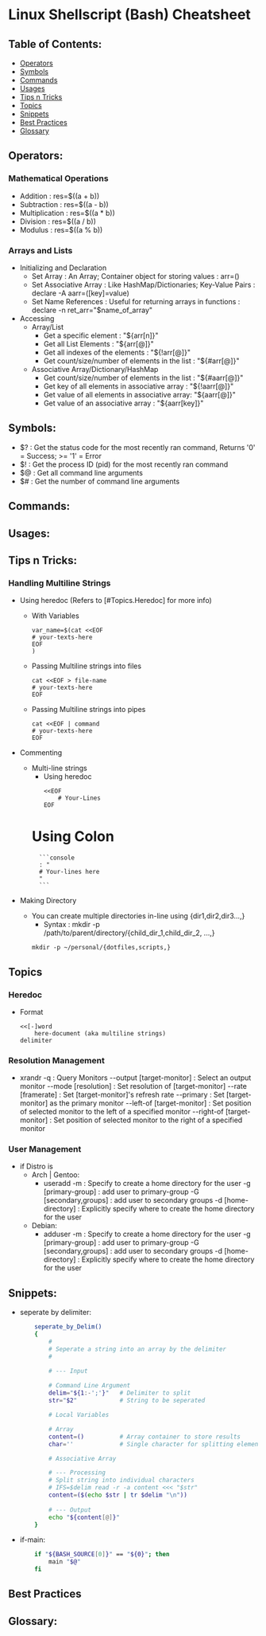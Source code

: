 ﻿# Linux Shellscript (Bash) Cheatsheet

## Table of Contents:
- [Operators](#operators)
- [Symbols](#symbols)
- [Commands](#commands)
- [Usages](#usages)
- [Tips n Tricks](#tips-n-tricks)
- [Topics](#topics)
- [Snippets](#snippets)
- [Best Practices](#best-practices)
- [Glossary](#glossary)

## Operators:
### Mathematical Operations
+ Addition 	: res=$((a + b))
+ Subtraction 	: res=$((a - b))
+ Multiplication 	: res=$((a * b))
+ Division 	: res=$((a / b))
+ Modulus 	: res=$((a % b))

### Arrays and Lists
- Initializing and Declaration
    + Set Array 		: An Array; Container object for storing values : arr=()
    + Set Associative Array : Like HashMap/Dictionaries; Key-Value Pairs 	: declare -A aarr=([key]=value)
    + Set Name References	: Useful for returning arrays in functions   	: declare -n ret_arr="$name_of_array"
- Accessing
    - Array/List
        + Get a specific element			: "${arr[n]}"
        + Get all List Elements				: "${arr[@]}"
        + Get all indexes of the elements 		: "${!arr[@]}"
        + Get count/size/number of elements in the list : "${#arr[@]}"
    - Associative Array/Dictionary/HashMap
        + Get count/size/number of elements in the list : "${#aarr[@]}"
        + Get key of all elements in associative array 	: "${!aarr[@]}"
        + Get value of all elements in associative array: "${aarr[@]}"
        + Get value of an associative array 		: "${aarr[key]}"

## Symbols:
+ $? : Get the status code for the most recently ran command, Returns '0' = Success; >= '1' = Error
+ $! : Get the process ID (pid) for the most recently ran command
+ $@ : Get all command line arguments
+ $# : Get the number of command line arguments

## Commands:

## Usages:

## Tips n Tricks:

### Handling Multiline Strings
- Using heredoc (Refers to [#Topics.Heredoc] for more info)
    - With Variables
        ```console
        var_name=$(cat <<EOF
        # your-texts-here
        EOF
        )
        ```
    - Passing Multiline strings into files
        ```console
        cat <<EOF > file-name
        # your-texts-here
        EOF
        ```
    - Passing Multiline strings into pipes
        ```console
        cat <<EOF | command
        # your-texts-here
        EOF
        ```

- Commenting
    - Multi-line strings
        - Using heredoc
            ```console
            <<EOF
                # Your-Lines
            EOF
            ```
        # Using Colon
            ```console
            : " 
            # Your-lines here
            "
            ```

- Making Directory
    - You can create multiple directories in-line using {dir1,dir2,dir3...,}
        + Syntax : mkdir -p /path/to/parent/directory/{child_dir_1,child_dir_2, ...,}
        ```console
        mkdir -p ~/personal/{dotfiles,scripts,}
        ```

## Topics 
### Heredoc
- Format
    ```
    <<[-]word
        here-document (aka multiline strings)
    delimiter
    ```

### Resolution Management
- xrandr
    -q : Query Monitors
    --output [target-monitor] 	: Select an output monitor
    --mode [resolution]		: Set resolution of [target-monitor]
    --rate [framerate]		: Set [target-monitor]'s refresh rate
    --primary 			: Set [target-monitor] as the primary monitor
    --left-of [target-monitor] 	: Set position of selected monitor to the left of a specified monitor
    --right-of [target-monitor] 	: Set position of selected monitor to the right of a specified monitor

### User Management
- if Distro is
    - Arch | Gentoo:
        + useradd
            -m : Specify to create a home directory for the user
            -g [primary-group] : add user to primary-group
            -G [secondary,groups] : add user to secondary groups
            -d [home-directory] : Explicitly specify where to create the home directory for the user
    - Debian:
        + adduser
            -m : Specify to create a home directory for the user
            -g [primary-group] : add user to primary-group
            -G [secondary,groups] : add user to secondary groups
            -d [home-directory] : Explicitly specify where to create the home directory for the user

## Snippets:
+ seperate by delimiter:
    ```sh
        seperate_by_Delim()
        {
            #
            # Seperate a string into an array by the delimiter
            #

            # --- Input
            
            # Command Line Argument
            delim="${1:-';'}"	# Delimiter to split
            str="$2"			# String to be seperated

            # Local Variables

            # Array
            content=()			# Array container to store results
            char=''				# Single character for splitting element of a string

            # Associative Array

            # --- Processing
            # Split string into individual characters
            # IFS=$delim read -r -a content <<< "$str"
            content=($(echo $str | tr $delim "\n"))
            
            # --- Output
            echo "${content[@]}"
        }
    ```

+ if-main:
    ```sh
        if "${BASH_SOURCE[0]}" == "${0}"; then
            main "$@"
        fi
    ```

## Best Practices
    
## Glossary:
